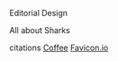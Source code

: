  Editorial Design


All about Sharks


citations 
[Coffee](https://en.wikipedia.org/wiki/Coffee)
[Favicon.io](https://favicon.io/favicon-converter/)